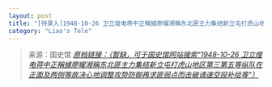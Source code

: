 ```yaml
---
layout: post
title: "[待录入]1948-10-26 卫立煌电蒋中正稱據廖耀湘稱东北匪主力集结新立屯打虎山地区第三第五等纵队在正面及两侧等故决心地调整攻势防御再求匪弱点而击破请速空投补给等"
category: "Liao's Tele"
---
```



> 来源：国史馆 [*原档链接：（暂缺，可于国史馆网站搜索“1948-10-26 卫立煌电蒋中正稱據廖耀湘稱东北匪主力集结新立屯打虎山地区第三第五等纵队在正面及两侧等故决心地调整攻势防御再求匪弱点而击破请速空投补给等“）*]()
